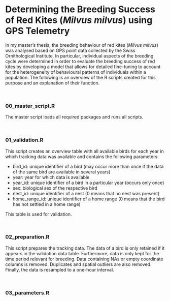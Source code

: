 # Determining the Breeding Success of Red Kites (*Milvus milvus*) using GPS Telemetry
In my master’s thesis, the breeding behaviour of red kites (*Milvus milvus*) was analysed based on GPS point data collected by the Swiss Ornithological Institute. In particular, individual aspects of the breeding cycle were determined in order to evaluate the breeding success of red kites by developing a model that allows for detailed fine-tuning to account for the heterogeneity of behavioural patterns of individuals within a population. The following is an overview of the R scripts created for this purpose and an explanation of their function.

<br/>

### 00_master_script.R
The master script loads all required packages and runs all scripts.

<br/>

### 01_validation.R
This script creates an overview table with all available birds for each year in which tracking data was available and contains the following parameters:

- bird_id: unique identifier of a bird (may occur more than once if the data of the same bird are available in several years)
- year: year for which data is available
- year_id: unique identifier of a bird in a particular year (occurs only once)
- sex: biological sex of the respective bird
- nest_id: unique identifier of a nest (0 means that no nest was present)
- home_range_id: unique identifier of a home range (0 means that the bird has not settled in a home range)

This table is used for validation.

<br/>

### 02_preparation.R
This script prepares the tracking data. The data of a bird is only retained if it appears in the validation data table. Furthermore, data is only kept for the time period relevant for breeding. Data containing NAs or empty coordinate columns is removed. Duplicates and spatial outliers are also removed. Finally, the data is resampled to a one-hour interval.

<br/>

### 03_parameters.R
